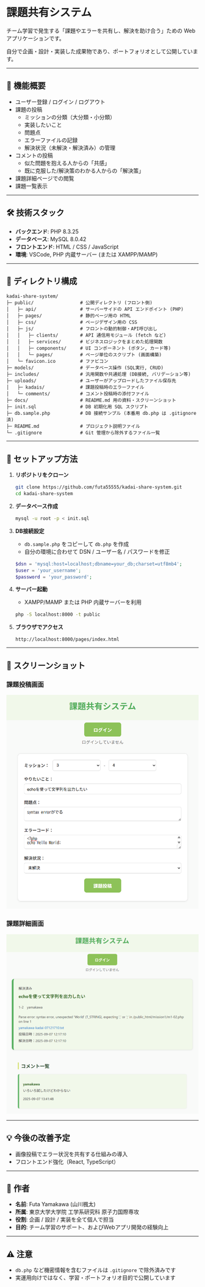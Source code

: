 # 課題共有システム

チーム学習で発生する「課題やエラーを共有し、解決を助け合う」ための Web アプリケーションです。

自分で企画・設計・実装した成果物であり、ポートフォリオとして公開しています。

---

## 📌 機能概要
- ユーザー登録 / ログイン / ログアウト
- 課題の投稿
  - ミッションの分類（大分類・小分類）
  - 実装したいこと
  - 問題点
  - エラーファイルの記録
  - 解決状況（未解決・解決済み）の管理
- コメントの投稿
  - 似た問題を抱える人からの「共感」
  - 既に克服した/解決策のわかる人からの「解決策」
- 課題詳細ページでの閲覧
- 課題一覧表示

---

## 🛠 技術スタック
- **バックエンド**: PHP 8.3.25
- **データベース**: MySQL 8.0.42
- **フロントエンド**: HTML / CSS / JavaScript
- **環境**: VSCode, PHP 内蔵サーバー (または XAMPP/MAMP)

---

## 📂 ディレクトリ構成
```
kadai-share-system/
├─ public/                 # 公開ディレクトリ (フロント側)
│   ├─ api/                # サーバーサイドの API エンドポイント (PHP)
│   ├─ pages/              # 静的ページ用の HTML
│   ├─ css/                # ページデザイン用の CSS
│   ├─ js/                 # フロントの動的制御・API呼び出し
│   │   ├─ clients/        # API 通信用モジュール (fetch など)
│   │   ├─ services/       # ビジネスロジックをまとめた処理関数
│   │   ├─ components/     # UI コンポーネント (ボタン, カード等)
│   │   └─ pages/          # ページ単位のスクリプト (画面構築)
│   └─ favicon.ico         # ファビコン
├─ models/                 # データベース操作 (SQL実行, CRUD)
├─ includes/               # 汎用関数や共通処理 (DB接続, バリデーション等)
├─ uploads/                # ユーザーがアップロードしたファイル保存先
│   ├─ kadais/             # 課題投稿時のエラーファイル
│   └─ comments/           # コメント投稿時の添付ファイル
├─ docs/                   # README.md 用の資料・スクリーンショット
├─ init.sql                # DB 初期化用 SQL スクリプト
├─ db.sample.php           # DB 接続サンプル (本番用 db.php は .gitignore 済)
├─ README.md               # プロジェクト説明ファイル
└─ .gitignore              # Git 管理から除外するファイル一覧
```

---

## 🚀 セットアップ方法

1. **リポジトリをクローン**
   ```bash
   git clone https://github.com/futa55555/kadai-share-system.git
   cd kadai-share-system
   ```

2. **データベース作成**
   ```bash
   mysql -u root -p < init.sql
   ```

3. **DB接続設定**
   - `db.sample.php` をコピーして `db.php` を作成
   - 自分の環境に合わせて DSN / ユーザー名 / パスワードを修正
   ```php
   $dsn = 'mysql:host=localhost;dbname=your_db;charset=utf8mb4';
   $user = 'your_username';
   $password = 'your_password';
   ```

4. **サーバー起動**
   - XAMPP/MAMP または PHP 内蔵サーバーを利用
   ```bash
   php -S localhost:8000 -t public
   ```

5. **ブラウザでアクセス**
   ```
   http://localhost:8000/pages/index.html
   ```

---

## 📸 スクリーンショット

### 課題投稿画面
![課題投稿画面](docs/kadai_post.png)

### 課題詳細画面
![課題詳細画面](docs/kadai_detail.png)

---

## 💡 今後の改善予定
- 画像投稿でエラー状況を共有する仕組みの導入
- フロントエンド強化（React, TypeScript）

---

## 👤 作者
- **名前**: Futa Yamakawa (山川楓太)
- **所属**: 東京大学大学院 工学系研究科 原子力国際専攻
- **役割**: 企画 / 設計 / 実装を全て個人で担当
- **目的**: チーム学習のサポート、およびWebアプリ開発の経験向上

---

## ⚠️ 注意
- `db.php` など機密情報を含むファイルは `.gitignore` で除外済みです
- 実運用向けではなく、学習・ポートフォリオ目的で公開しています
